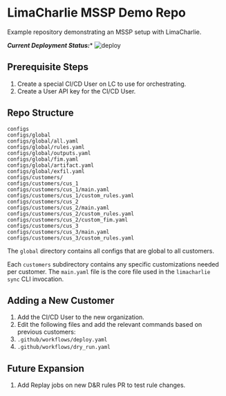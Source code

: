 # LimaCharlie MSSP Demo Repo
Example repository demonstrating an MSSP setup with LimaCharlie.

***Current Deployment Status:****
![deploy](https://github.com/refractionPOINT/mssp-demo/workflows/deploy/badge.svg)

## Prerequisite Steps
1. Create a special CI/CD User on LC to use for orchestrating.
1. Create a User API key for the CI/CD User.

## Repo Structure
```
configs
configs/global
configs/global/all.yaml
configs/global/rules.yaml
configs/global/outputs.yaml
configs/global/fim.yaml
configs/global/artifact.yaml
configs/global/exfil.yaml
configs/customers/
configs/customers/cus_1
configs/customers/cus_1/main.yaml
configs/customers/cus_1/custom_rules.yaml
configs/customers/cus_2
configs/customers/cus_2/main.yaml
configs/customers/cus_2/custom_rules.yaml
configs/customers/cus_2/custom_fim.yaml
configs/customers/cus_3
configs/customers/cus_3/main.yaml
configs/customers/cus_3/custom_rules.yaml
```

The `global` directory contains all configs that are global to all customers.

Each `customers` subdirectory contains any specific customizations needed per customer. The `main.yaml` file is the core file used in the `limacharlie sync` CLI invocation.

## Adding a New Customer
1. Add the CI/CD User to the new organization.
1. Edit the following files and add the relevant commands based on previous customers:
  1. `.github/workflows/deploy.yaml`
  1. `.github/workflows/dry_run.yaml`

## Future Expansion
1. Add Replay jobs on new D&R rules PR to test rule changes.
